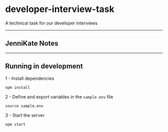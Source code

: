 # developer-interview-task
A technical task for our developer interviews  

----

## JenniKate Notes



----

## Running in development

1 - Install dependencies
```
npm install
```

2 - Define and export variables in the `sample.env` file
```
source sample.env
```

3 - Start the server
```
npm start
```
